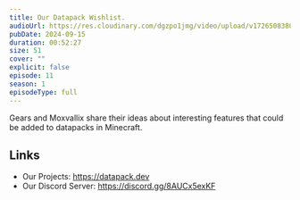 ```yaml
---
title: Our Datapack Wishlist.
audioUrl: https://res.cloudinary.com/dgzpo1jmg/video/upload/v1726508380/Podcast/datapack-podcast-ep11_drbqvd.mp3
pubDate: 2024-09-15
duration: 00:52:27
size: 51
cover: ""
explicit: false
episode: 11
season: 1
episodeType: full
---
```

Gears and Moxvallix share their ideas about interesting features that could be added to datapacks in Minecraft.

## Links
- Our Projects: https://datapack.dev
- Our Discord Server: https://discord.gg/8AUCx5exKF